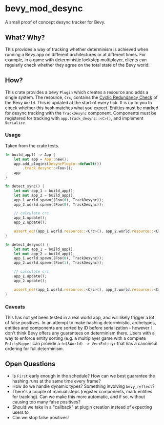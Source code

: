 # bevy_mod_desync
A small proof of concept desync tracker for Bevy.

## What? Why?
This provides a way of tracking whether determinism is achieved when running a Bevy app on different architectures or at different times. For example, in a game with deterministic lockstep multiplayer, clients can regularly check whether they agree on the total state of the Bevy world.

## How?
This crate provides a bevy `Plugin` which creates a resource and adds a single system. The resource, `Crc`, contains the [Cyclic Redundancy Check](https://en.wikipedia.org/wiki/Cyclic_redundancy_check) of the Bevy `World`. This is updated at the start of every tick. It is up to you to check whether this hash matches what you expect. Entities must be marked for desync tracking with the `TrackDesync` component. Components must be registered for tracking with `app.track_desync::<C>()`, and implement `Serialize`

### Usage
Taken from the crate tests.
```rust
fn build_app() -> App {
    let mut app = App::new();
    app.add_plugins(DesyncPlugin::default())
        .track_desync::<Foo>();
    app
}

fn detect_sync() {
    let mut app_1 = build_app();
    let mut app_2 = build_app();
    app_1.world.spawn((Foo(0), TrackDesync));
    app_2.world.spawn((Foo(0), TrackDesync));

    // calculate crc
    app_1.update();
    app_2.update();

    assert_eq!(app_1.world.resource::<Crc>(), app_2.world.resource::<Crc>());
}

fn detect_desync() {
    let mut app_1 = build_app();
    let mut app_2 = build_app();
    app_1.world.spawn((Foo(0), TrackDesync));
    app_2.world.spawn((Foo(1), TrackDesync));

    // calculate crc
    app_1.update();
    app_2.update();

    assert_ne!(app_1.world.resource::<Crc>(), app_2.world.resource::<Crc>());
}
```

### Caveats
This has not yet been tested in a real world app, and will likely trigger a lot of false positives. In an attempt to make hashing deterministic, archetypes, entities and components are sorted by ID before serialization - however I don't think Bevy offers any guarantees on determinism there. Users with a way to enforce entity sorting (e.g. a multiplayer game with a complete `EntityMapper` can provide a `fn(&World) -> Vec<Entity>` that has a canonical ordering for full determinism.

## Open Questions
* Is `First` early enough in the schedule? How can we best guarantee the hashing runs at the same time every frame?
* How do we handle dynamic types? Something involving `bevy_reflect`?
* There's a couple of manual steps (register components, mark entities for tracking). Can we make this more automatic, and if so, without causing too many false positives?
* Should we take in a "callback" at plugin creation instead of expecting users to 
* Can we stop false positives!
